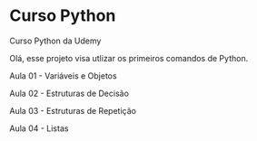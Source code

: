 # Curso Python

Curso Python da Udemy

Olá, esse projeto visa utlizar os primeiros comandos de Python.

Aula 01 - Variáveis e Objetos

Aula 02 - Estruturas de Decisão

Aula 03 - Estruturas de Repetição

Aula 04 - Listas
